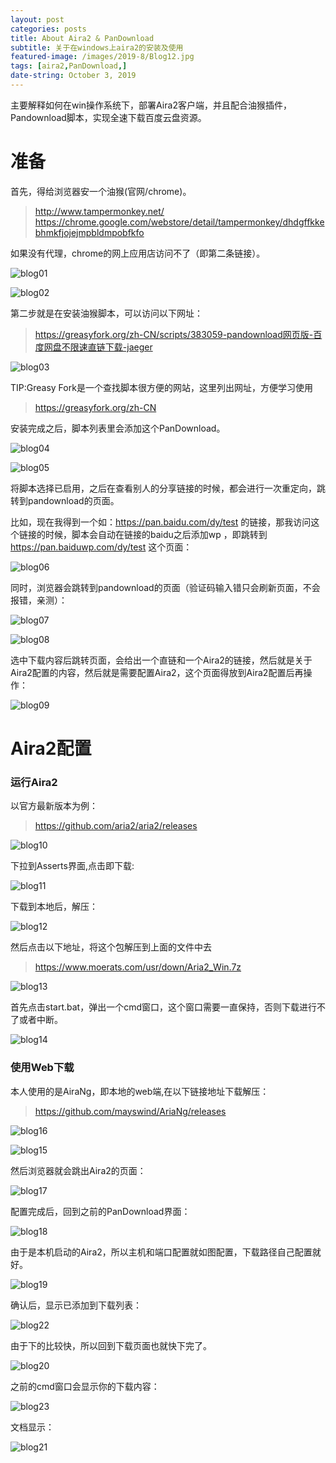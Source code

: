 ```yaml
---
layout: post
categories: posts
title: About Aira2 & PanDownload
subtitle: 关于在windows上aira2的安装及使用
featured-image: /images/2019-8/Blog12.jpg
tags: [aira2,PanDownload,]
date-string: October 3, 2019
---
```

主要解释如何在win操作系统下，部署Aira2客户端，并且配合油猴插件，Pandownload脚本，实现全速下载百度云盘资源。

# 准备

首先，得给浏览器安一个油猴(官网/chrome)。
>http://www.tampermonkey.net/
>https://chrome.google.com/webstore/detail/tampermonkey/dhdgffkkebhmkfjojejmpbldmpobfkfo

如果没有代理，chrome的网上应用店访问不了（即第二条链接）。

![blog01](/images/2019-10-03/blog01.png)

![blog02](/images/2019-10-03/blog02.png)


第二步就是在安装油猴脚本，可以访问以下网址：

>https://greasyfork.org/zh-CN/scripts/383059-pandownload网页版-百度网盘不限速直链下载-jaeger

![blog03](/images/2019-10-03/blog03.png)

TIP:Greasy Fork是一个查找脚本很方便的网站，这里列出网址，方便学习使用

>https://greasyfork.org/zh-CN

安装完成之后，脚本列表里会添加这个PanDownload。

![blog04](/images/2019-10-03/blog04.png)

![blog05](/images/2019-10-03/blog05.png)


将脚本选择已启用，之后在查看别人的分享链接的时候，都会进行一次重定向，跳转到pandownload的页面。

比如，现在我得到一个如：https://pan.baidu.com/dy/test 的链接，那我访问这个链接的时候，脚本会自动在链接的baidu之后添加wp ，即跳转到 https://pan.baiduwp.com/dy/test 这个页面：

![blog06](/images/2019-10-03/blog06.png)

同时，浏览器会跳转到pandownload的页面（验证码输入错只会刷新页面，不会报错，亲测）：

![blog07](/images/2019-10-03/blog07.png)

![blog08](/images/2019-10-03/blog08.png)

选中下载内容后跳转页面，会给出一个直链和一个Aira2的链接，然后就是关于Aira2配置的内容，然后就是需要配置Aira2，这个页面得放到Aira2配置后再操作：

![blog09](/images/2019-10-03/blog09.png)

# Aira2配置

### 运行Aira2
以官方最新版本为例：
>https://github.com/aria2/aria2/releases

![blog10](/images/2019-10-03/blog10.png)

下拉到Asserts界面,点击即下载:

![blog11](/images/2019-10-03/blog11.png)

下载到本地后，解压：

![blog12](/images/2019-10-03/blog12.png)

然后点击以下地址，将这个包解压到上面的文件中去

>https://www.moerats.com/usr/down/Aria2_Win.7z

![blog13](/images/2019-10-03/blog13.png)

首先点击start.bat，弹出一个cmd窗口，这个窗口需要一直保持，否则下载进行不了或者中断。

![blog14](/images/2019-10-03/blog14.png)

### 使用Web下载

本人使用的是AiraNg，即本地的web端,在以下链接地址下载解压：

>https://github.com/mayswind/AriaNg/releases

![blog16](/images/2019-10-03/blog16.png)

![blog15](/images/2019-10-03/blog15.png)

然后浏览器就会跳出Aira2的页面：

![blog17](/images/2019-10-03/blog17.png)

配置完成后，回到之前的PanDownload界面：

![blog18](/images/2019-10-03/blog18.png)

由于是本机启动的Aira2，所以主机和端口配置就如图配置，下载路径自己配置就好。

![blog19](/images/2019-10-03/blog19.png)

确认后，显示已添加到下载列表：

![blog22](/images/2019-10-03/blog22.png)

由于下的比较快，所以回到下载页面也就快下完了。

![blog20](/images/2019-10-03/blog20.png)

之前的cmd窗口会显示你的下载内容：

![blog23](/images/2019-10-03/blog23.png)

文档显示：

![blog21](/images/2019-10-03/blog21.png)

